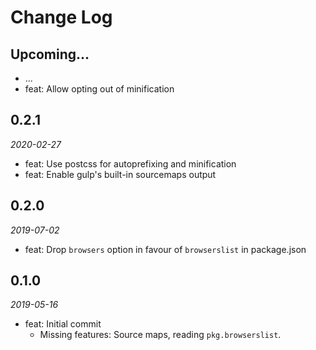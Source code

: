 # Change Log

## Upcoming...

- ... <!-- Add new lines here. Version number will be decided later -->
- feat: Allow opting out of minification

## 0.2.1

_2020-02-27_

- feat: Use postcss for autoprefixing and minification
- feat: Enable gulp's built-in sourcemaps output

## 0.2.0

_2019-07-02_

- feat: Drop `browsers` option in favour of `browserslist` in package.json

## 0.1.0

_2019-05-16_

- feat: Initial commit
  - Missing features: Source maps, reading `pkg.browserslist`.

